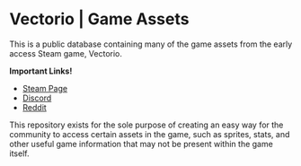 # Vectorio | Game Assets
This is a public database containing many of the game assets from the early access Steam game, Vectorio. 

**Important Links!** 
- [Steam Page](https://store.steampowered.com/app/2082350/Vectorio/)
- [Discord](https://discord.gg/vectorio)
- [Reddit](https://www.reddit.com/r/Vectorio/)

This repository exists for the sole purpose of creating an easy way for the community to access certain assets in the game, such as sprites, stats, and other useful game information that may not be present within the game itself.
